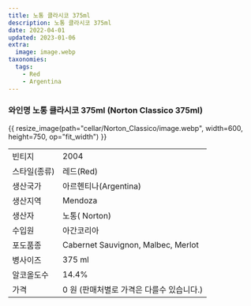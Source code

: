 ```yaml
---
title: 노통 클라시코 375ml
description: 노통 클라시코 375ml
date: 2022-04-01
updated: 2023-01-06
extra:
  image: image.webp
taxonomies:
  tags:
    - Red
    - Argentina
---
```


### 와인명   노통 클라시코 375ml (Norton Classico 375ml)

<!-- more -->

{{ resize_image(path="cellar/Norton_Classico/image.webp", width=600, height=750, op="fit_width") }}

|           |                                                    |  
| --------- | -------------------------------------------------- |
| 빈티지  | 2004 | 
| 스타일(종류)  | 레드(Red) | 
| 생산국가 | 아르헨티나(Argentina) | 
| 생산지역 | Mendoza | 
| 생산자  | 노통( Norton) | 
| 수입원  | 아간코리아 | 
| 포도품종 | Cabernet Sauvignon, Malbec, Merlot | 
| 병사이즈 | 375 ml | 
| 알코올도수  | 14.4% | 
| 가격 | 0 원 (판매처별로 가격은 다를수 있습니다.) | 